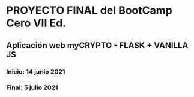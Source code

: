 # PROYECTO FINAL del BootCamp Cero VII Ed.

## Aplicación web myCRYPTO - FLASK + VANILLA JS

### Inicio: 14 junio 2021
### Final: 5 julio 2021
